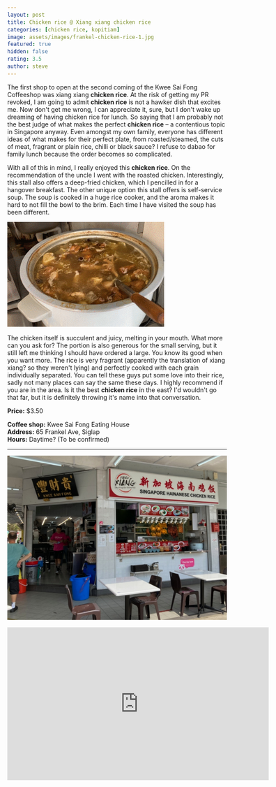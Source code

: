 ```yaml
---
layout: post
title: Chicken rice @ Xiang xiang chicken rice
categories: [chicken rice, kopitiam]
image: assets/images/frankel-chicken-rice-1.jpg
featured: true
hidden: false
rating: 3.5
author: steve
---
```


The first shop to open at the second coming of the Kwee Sai Fong Coffeeshop was xiang xiang **chicken rice**. At the risk of getting my PR revoked, I am going to admit **chicken rice** is not a hawker dish that excites me. Now don't get me wrong, I can appreciate it, sure, but I don't wake up dreaming of having chicken rice for lunch. So saying that I am probably not the best judge of what makes the perfect **chicken rice** – a contentious topic in Singapore anyway. Even amongst my own family, everyone has different ideas of what makes for their perfect plate, from roasted/steamed, the cuts of meat, fragrant or plain rice, chilli or black sauce? I refuse to dabao for family lunch because the order becomes so complicated.

With all of this in mind, I really enjoyed this **chicken rice**. On the recommendation of the uncle I went with the roasted chicken. Interestingly, this stall also offers a deep-fried chicken, which I pencilled in for a hangover breakfast. The other unique option this stall offers is self-service soup. The soup is cooked in a huge rice cooker, and the aroma makes it hard to not fill the bowl to the brim. Each time I have visited the soup has been  different.

![Xiang xiang chicken rice self-service soup](/assets/images/frankel-chicken-rice.gif "Xiang xiang chicken rice self-service soup")

The chicken itself is succulent and juicy, melting in your mouth. What more can you ask for? The portion is also generous for the small serving, but it still left me thinking I should have ordered a large. You know its good when you want more. The rice is very fragrant (apparently the translation of xiang xiang? so they weren't lying) and perfectly cooked with each grain individually separated. You can tell these guys put some love into their rice, sadly not many places can say the same these days. I highly recommend if you are in the area. Is it the best **chicken rice** in the east? I'd wouldn't go that far, but it is definitely throwing it's name into that conversation.

**Price:** $3.50  

**Coffee shop:** Kwee Sai Fong Eating House  
**Address:** 65 Frankel Ave, Siglap  
**Hours:** Daytime? (To be confirmed)  

***  

![Xiang xiang chicken rice stall](/assets/images/frankel-chicken-rice-2.jpg "Xiang xiang chicken rice stall")

<iframe src="https://www.google.com/maps/embed?pb=!1m18!1m12!1m3!1d3988.7664329136437!2d103.91678721441258!3d1.3156950620515733!2m3!1f0!2f0!3f0!3m2!1i1024!2i768!4f13.1!3m3!1m2!1s0x31da22a61504fc09%3A0xef4ccc977bb2c7b0!2sKwee+Sai+Fong+Eating+House!5e0!3m2!1sen!2ssg!4v1566456891113!5m2!1sen!2ssg" width="600" height="350" frameborder="0" style="border:0" allowfullscreen></iframe>